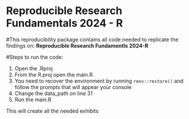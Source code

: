# Reproducible Research Fundamentals 2024 - R

#This reproducibility package contains all code needed to replicate the findings on:
  **Reproducible Research Fundamentls 2024-R**
  
#Steps to run the code:

1. Open the .Rproj
2. From the R.proj open the main.R
3. You need to recover the environment by running `renv::restore()` and follow the prompts that will appear your console 
4. Change the data_path on line 31
5. Run the  main.R

This will create all the needed exhibits



